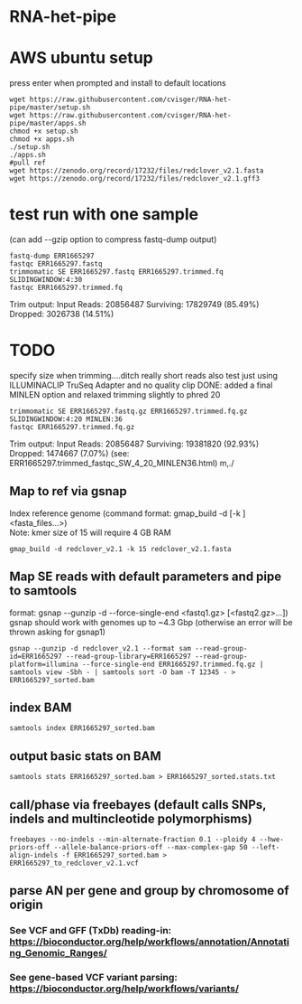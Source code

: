 # RNA-het-pipe

# AWS ubuntu setup

press enter when prompted and install to default locations
```
wget https://raw.githubusercontent.com/cvisger/RNA-het-pipe/master/setup.sh
wget https://raw.githubusercontent.com/cvisger/RNA-het-pipe/master/apps.sh
chmod +x setup.sh
chmod +x apps.sh
./setup.sh
./apps.sh
#pull ref
wget https://zenodo.org/record/17232/files/redclover_v2.1.fasta
wget https://zenodo.org/record/17232/files/redclover_v2.1.gff3
```

# test run with one sample 
(can add --gzip option to compress fastq-dump output)

```
fastq-dump ERR1665297
fastqc ERR1665297.fastq
trimmomatic SE ERR1665297.fastq ERR1665297.trimmed.fq SLIDINGWINDOW:4:30
fastqc ERR1665297.trimmed.fq
```
Trim output: Input Reads: 20856487 Surviving: 17829749 (85.49%) Dropped: 3026738 (14.51%)

# TODO
specify size when trimming....ditch really short reads also test just using ILLUMINACLIP TruSeq Adapter and no quality clip
DONE: added a final MINLEN option and relaxed trimming slightly to phred 20
```
trimmomatic SE ERR1665297.fastq.gz ERR1665297.trimmed.fq.gz SLIDINGWINDOW:4:20 MINLEN:36
fastqc ERR1665297.trimmed.fq.gz
```
Trim output: Input Reads: 20856487 Surviving: 19381820 (92.93%) Dropped: 1474667 (7.07%)
(see: ERR1665297.trimmed_fastqc_SW_4_20_MINLEN36.html)
m,./

## Map to ref via gsnap
Index reference genome (command format:  gmap_build -d <genome> [-k <kmer size>] <fasta_files...>)  
Note: kmer size of 15 will require 4 GB RAM
```
gmap_build -d redclover_v2.1 -k 15 redclover_v2.1.fasta
```

## Map SE reads with default parameters and pipe to samtools
format: gsnap --gunzip -d <genome> --force-single-end <fastq1.gz> [<fastq2.gz>...])  
gsnap should work with genomes up to ~4.3 Gbp (otherwise an error will be thrown asking for gsnap1)
```
gsnap --gunzip -d redclover_v2.1 --format sam --read-group-id=ERR1665297 --read-group-library=ERR1665297 --read-group-platform=illumina --force-single-end ERR1665297.trimmed.fq.gz | samtools view -Sbh - | samtools sort -O bam -T 12345 - > ERR1665297_sorted.bam
```

## index BAM
```
samtools index ERR1665297_sorted.bam
```

## output basic stats on BAM
```
samtools stats ERR1665297_sorted.bam > ERR1665297_sorted.stats.txt
```


## call/phase via freebayes (default calls SNPs, indels and multincleotide polymorphisms)
```
freebayes --no-indels --min-alternate-fraction 0.1 --ploidy 4 --hwe-priors-off --allele-balance-priors-off --max-complex-gap 50 --left-align-indels -f ERR1665297_sorted.bam > ERR1665297_to_redclover_v2.1.vcf
```

## parse AN per gene and group by chromosome of origin
### See VCF and GFF (TxDb) reading-in: https://bioconductor.org/help/workflows/annotation/Annotating_Genomic_Ranges/
### See gene-based VCF variant parsing: https://bioconductor.org/help/workflows/variants/



